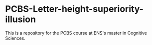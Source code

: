 # PCBS-Letter-height-superiority-illusion
This is a repository for the PCBS course at ENS's master in Cognitive Sciences.
